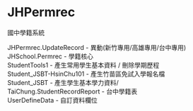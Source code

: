 JHPermrec
=========

國中學籍系統

JHPermrec.UpdateRecord - 異動(新竹專用/高雄專用/台中專用)<br>
JHSchool.Permrec - 學籍核心<br>
StudentTools1 - 產生常用學生基本資料 / 刪除學期歷程<br>
Student_JSBT-HsinChu101 - 產生竹苗區免試入學報名檔<br>
Student_JSBT - 產生學生基本學力資料/<br>
TaiChung.StudentRecordReport - 台中學籍表<br>
UserDefineData - 自訂資料欄位<br>
